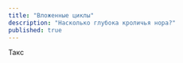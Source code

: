 ```yaml
---
title: "Вложенные циклы"
description: "Насколько глубока кроличья нора?"
published: true
---
```


Такс

